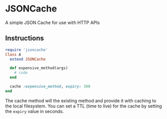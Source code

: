 # JSONCache

A simple JSON Cache for use with HTTP APIs

## Instructions

```ruby
require 'jsoncache'
Class A
  extend JSONCache

  def expensive_method(args)
    # code
  end

  cache :expensive_method, expiry: 300
end
```

The cache method will the existing method and provide it with caching to the local filesystem. You can set a TTL (time to live) for the cache by setting the `expiry` value in seconds.

